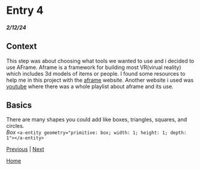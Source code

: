 # Entry 4
##### 2/12/24

## Context
This step was about choosing what tools we wanted to use and i decided to use AFrame. Aframe is a framework for building most VR(virual reality) which includes 3d models of items or people. I found some resources to help me in this project with the [aframe](https://aframe.io/) website. Another website i used was [youtube](https://www.youtube.com/watch?v=ktjMCanKNLk&list=PL8MkBHej75fJD-HveDzm4xKrciC5VfYuV) where there was a whole playlist about aframe and its use.

## Basics 
There are many shapes you could add like boxes, triangles, squares, and circles.  
*Box* `<a-entity geometry="primitive: box; width: 1; height: 1; depth: 1"></a-entity>`

[Previous](entry03.md) | [Next](entry05.md)

[Home](../README.md)
